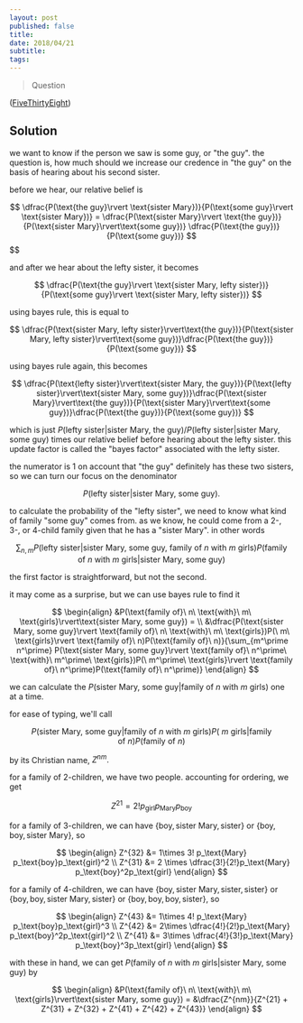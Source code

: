 ```yaml
---
layout: post
published: false
title: 
date: 2018/04/21
subtitle:
tags:
---
```


>Question

<!--more-->

([FiveThirtyEight](URL))

## Solution

we want to know if the person we saw is some guy, or "the guy". the question is, how much should we increase our credence in "the guy" on the basis of hearing about his second sister.

before we hear, our relative belief is

$$
  \dfrac{P(\text{the guy}\rvert \text{sister Mary})}{P(\text{some guy}\rvert \text{sister Mary})} =   \dfrac{P(\text{sister Mary}\rvert \text{the guy})}{P(\text{sister Mary}\rvert\text{some guy})} \dfrac{P(\text{the guy})}{P(\text{some guy})}
$$
$$

and after we hear about the lefty sister, it becomes

$$
  \dfrac{P(\text{the guy}\rvert \text{sister Mary, lefty sister})}{P(\text{some guy}\rvert \text{sister Mary, lefty sister})}
$$

using bayes rule, this is equal to

$$
  \dfrac{P(\text{sister Mary, lefty sister}\rvert\text{the guy})}{P(\text{sister Mary, lefty sister}\rvert\text{some guy})}\dfrac{P(\text{the guy})}{P(\text{some guy})}
$$

using bayes rule again, this becomes

$$
  \dfrac{P(\text{lefty sister}\rvert\text{sister Mary, the guy})}{P(\text{lefty sister}\rvert\text{sister Mary, some guy})}\dfrac{P(\text{sister Mary}\rvert\text{the guy})}{P(\text{sister Mary}\rvert\text{some guy})}\dfrac{P(\text{the guy})}{P(\text{some guy})}
$$

which is just $P(\text{lefty sister}\rvert\text{sister Mary, the guy})/P(\text{lefty sister}\rvert\text{sister Mary, some guy})$ times our relative belief before hearing about the lefty sister. this update factor is called the "bayes factor" associated with the lefty sister.

the numerator is $1$ on account that "the guy" definitely has these two sisters, so we can turn our focus on the denominator 

$$ P(\text{lefty sister}\rvert\text{sister Mary, some guy}). $$

to calculate the probability of the "lefty sister", we need to know what kind of family "some guy" comes from. as we know, he could come from a 2-, 3-, or 4-child family given that he has a "sister Mary". in other words

$$
  \sum_{n,m} P(\text{lefty sister}\rvert\text{sister Mary, some guy, family of}\ n\ \text{with}\ m\ \text{girls})P(\text{family of}\ n\ \text{with}\ m\ \text{girls}\rvert\text{sister Mary, some guy})
$$

the first factor is straightforward, but not the second.

it may come as a surprise, but we can use bayes rule to find it

$$
  \begin{align}
  &P(\text{family of}\ n\ \text{with}\ m\ \text{girls}\rvert\text{sister Mary, some guy}) = \\
  &\dfrac{P(\text{sister Mary, some guy}\rvert \text{family of}\ n\ \text{with}\ m\ \text{girls})P(\ m\ \text{girls}\rvert \text{family of}\ n)P(\text{family of}\ n)}{\sum_{m^\prime n^\prime} P(\text{sister Mary, some guy}\rvert \text{family of}\ n^\prime\ \text{with}\ m^\prime\ \text{girls})P(\ m^\prime\ \text{girls}\rvert \text{family of}\ n^\prime)P(\text{family of}\ n^\prime)}
  \end{align}
$$

we can calculate the $P(\text{sister Mary, some guy}\rvert \text{family of}\ n\ \text{with}\ m\ \text{girls})$ one at a time.

for ease of typing, we'll call 

$$ 
  P(\text{sister Mary, some guy}\rvert \text{family of}\ n\ \text{with}\ m\ \text{girls})P(\ m\ \text{girls}\rvert \text{family of}\ n)P(\text{family of}\ n) 
$$ 

by its Christian name, $Z^{nm}.$

for a family of $2$-children, we have two people. accounting for ordering, we get

$$
  Z^{21} = 2! p_\text{girl} p_\text{Mary} p_\text{boy}
$$

for a family of $3$-children, we can have $\{\text{boy}, \text{sister Mary}, \text{sister}\}$ or $\{\text{boy}, \text{boy}, \text{sister Mary}\},$ so

$$
  \begin{align}
    Z^{32} &= 1\times 3! p_\text{Mary} p_\text{boy}p_\text{girl}^2 \\
    Z^{31} &= 2 \times \dfrac{3!}{2!}p_\text{Mary} p_\text{boy}^2p_\text{girl}
  \end{align}
$$

for a family of $4$-children, we can have $\{\text{boy}, \text{sister Mary}, \text{sister}, \text{sister}\}$ or $\{\text{boy}, \text{boy}, \text{sister Mary}, \text{sister}\}$ or $\{\text{boy}, \text{boy}, \text{boy}, \text{sister}\},$ so

$$
  \begin{align}
    Z^{43} &= 1\times 4! p_\text{Mary} p_\text{boy}p_\text{girl}^3 \\
    Z^{42} &= 2\times \dfrac{4!}{2!}p_\text{Mary} p_\text{boy}^2p_\text{girl}^2 \\
    Z^{41} &= 3\times \dfrac{4!}{3!}p_\text{Mary} p_\text{boy}^3p_\text{girl}
  \end{align}
$$

with these in hand, we can get $P(\text{family of}\ n\ \text{with}\ m\ \text{girls}\rvert\text{sister Mary, some guy})$ by

$$
 \begin{align}
    &P(\text{family of}\ n\ \text{with}\ m\ \text{girls}\rvert\text{sister Mary, some guy}) = 
    &\dfrac{Z^{nm}}{Z^{21} + Z^{31} + Z^{32} + Z^{41} + Z^{42} + Z^{43}}
 \end{align}
$$

<br>
